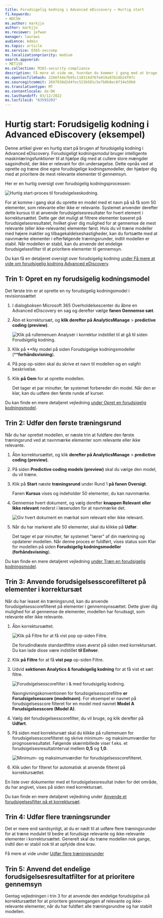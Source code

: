 ```yaml
---
title: Forudsigelig kodning i Advanced eDiscovery – Hurtig start
f1.keywords:
- NOCSH
ms.author: markjjo
author: markjjo
ms.reviewer: jefwan
manager: laurawi
audience: Admin
ms.topic: article
ms.service: O365-seccomp
ms.localizationpriority: medium
search.appverid:
- MET150
ms.collection: M365-security-compliance
description: Få mere at vide om, hvordan du kommer i gang med at bruge forudsigelig kodningsmodulet Advanced eDiscovery. I denne artikel gennemgås hele processen med at bruge forudsigelig kodning til at identificere indhold i et korrektursæt, der er mest relevant for din undersøgelse.
ms.openlocfilehash: 2266f44e7b95c118314d76fe019a97b2db24f07c
ms.sourcegitcommit: 2697938d2d4fec523b501c5e7b0b8ec8f34e59b0
ms.translationtype: MT
ms.contentlocale: da-DK
ms.lasthandoff: 03/12/2022
ms.locfileid: "63593293"
---
```

# <a name="quick-start-predictive-coding-in-advanced-ediscovery-preview"></a>Hurtig start: Forudsigelig kodning i Advanced eDiscovery (eksempel)

Denne artikel giver en hurtig start på brugen af forudsigelig kodning i Advanced eDiscovery. Forudsigeligt kodningsmodul bruger intelligente maskinlæringsfunktioner til at hjælpe dig med at cullere store mængder sagsindhold, der ikke er relevant for din undersøgelse. Dette opnås ved at oprette og træne dine egne forudsigelige kodningsmodeller, der hjælper dig med at prioritere de mest relevante elementer til gennemsyn.

Her er en hurtig oversigt over forudsigelig kodningsprocessen:

![Hurtig start-proces til forudsigelseskodning.](..\media\PredictiveCodingQuickStartProcess.png)

For at komme i gang skal du oprette en model med et navn på så få som 50 elementer, som relevante eller ikke er relevante. Systemet anvender derefter dette kursus til at anvende forudsigelsesresultater for hvert element i korrektursættet. Dette gør det muligt at filtrere elementer baseret på forudsigelsesresultatet, hvilket giver dig mulighed for at gennemse de mest relevante (eller ikke-relevante) elementer først. Hvis du vil træne modeller med højere inaktler og tilbagekaldelseshastigheder, kan du fortsætte med at navnmærke elementer i efterfølgende træningsrunder, indtil modellen er stabil. Når modellen er stabil, kan du anvende det endelige forudsigelsesfilter til at prioritere elementer til gennemsyn.

Du kan få en detaljeret oversigt over forudsigelig kodning [under Få mere at vide om forudsigelig kodning Advanced eDiscovery](predictive-coding-overview.md).

## <a name="step-1-create-a-new-predictive-coding-model"></a>Trin 1: Opret en ny forudsigelig kodningsmodel

Det første trin er at oprette en ny forudsigelig kodningsmodel i revisionssættet

1. I dialogboksen Microsoft 365 Overholdelsescenter du åbne en Advanced eDiscovery en sag og derefter vælge **fanen Gennemse sæt**.

2. Åbn et korrektursæt, og **klik derefter på AnalyticsManage** >  **predictive coding (preview)**.

   ![Klik på rullemenuen Analysér i korrektur indstillet til at gå til siden Forudsigelig kodning.](..\media\ManagePredictiveCoding.png)

3. Klik på **Ny model på siden Forudsigelige kodningsmodeller (****forhåndsvisning**).

4. På pop op-siden skal du skrive et navn til modellen og en valgfri beskrivelse.

5. Klik **på Gem** for at oprette modellen.

   Det tager et par minutter, før systemet forbereder din model. Når den er klar, kan du udføre den første runde af kurser.

Du kan finde en mere detaljeret vejledning [under Opret en forudsigelig kodningsmodel](predictive-coding-create-model.md).

## <a name="step-2-perform-the-first-training-round"></a>Trin 2: Udfør den første træningsrund

Når du har oprettet modellen, er næste trin at fuldføre den første træningsrund ved at navnmærke elementer som relevante eller ikke relevante.

1. Åbn korrektursættet, og klik **derefter på AnalyticsManage** >  **predictive coding (preview)**.

2. På siden **Predictive coding models (preview)** skal du vælge den model, du vil træne.

3. Klik på **Start** næste **træningsrund** under Rund 1 **på fanen Oversigt**.

   Fanen **Kursus** vises og indeholder 50 elementer, du kan navnmærke.

4. Gennemse hvert dokument, og vælg derefter **knappen Relevant** **eller Ikke relevant** nederst i læseruden for at navnmærke det.

   ![Giv hvert dokument en mærkat som relevant eller ikke relevant.](..\media\TrainModel1.png)

5. Når du har markeret alle 50 elementer, skal du klikke på **Udfør**.

    Det tager et par minutter, før systemet "lærer" af din mærkning og opdaterer modellen. Når denne proces er fuldført, vises status som  Klar for modellen på siden **Forudsigelig kodningsmodeller (forhåndsvisning**).

Du kan finde en mere detaljeret vejledning [under Træn en forudsigelig kodningsmodel](predictive-coding-train-model.md).

## <a name="step-3-apply-the-prediction-score-filter-to-items-in-review-set"></a>Trin 3: Anvende forudsigelsesscorefilteret på elementer i korrektursæt

Når du har leaset én træningsrund, kan du anvende forudsigelsesscorefilteret på elementer i gennemsynssættet. Dette giver dig mulighed for at gennemse de elementer, modellen har forudsagt, som relevante eller ikke relevante.   

1. Åbn korrektursættet.

   ![Klik på Filtre for at få vist pop op-siden Filtre.](..\media\PredictionScoreFilter0.png)

   De forudindlæste standardfiltre vises øverst på siden med korrektursæt. Du kan lade disse være indstillet **til Enhver**.

2. Klik **på Filtre** for at få **vist pop** op-siden Filtre.

3. Udvid **sektionen Analytics & forudsigelig kodning** for at få vist et sæt filtre.

      ![Forudsigelsesscorefilter i & med forudsigelig kodning.](..\media\PredictionScoreFilter1.png)

   Navngivningskonventionen for forudsigelsesscorefiltre **er Forudsigelsesscore (modelnavn)**. For eksempel er navnet på forudsigelsesscore filteret for en model med navnet **Model A** **Forudsigelsesscore (Model A)**.

4. Vælg det forudsigelsesscorefilter, du vil bruge, og klik derefter på **Udført**.

5. På siden med korrektursæt skal du klikke på rullemenuen for forudsigelsesscorefilteret og skrive minimum- og maksimumværdier for prognoseresultatet. Følgende skærmbillede viser f.eks. et forudsigelsesresultatinterval mellem **0,5** og **1,0**.

   ![Minimum- og maksimumværdier for forudsigelsesscorefilteret.](..\media\PredictionScoreFilter2.png)

6. Klik uden for filteret for automatisk at anvende filteret på korrektursættet.

  En liste over dokumenter med et forudsigelsesresultat inden for det område, du har angivet, vises på siden med korrektursæt.

Du kan finde en mere detaljeret vejledning under [Anvende et forudsigelsesfilter på et korrektursæt](predictive-coding-apply-prediction-filter.md).

## <a name="step-4-perform-more-training-rounds"></a>Trin 4: Udfør flere træningsrunder

Det er mere end sandsynligt, at du er nødt til at udføre flere træningsrunder for at træne modulet til bedre at forudsige relevante og ikke-relevante elementer i korrektursættet. Generelt skal du træne modellen nok gange, indtil den er stabil nok til at opfylde dine krav.

Få mere at vide under [Udfør flere træningsrunder](predictive-coding-train-model.md#perform-additional-training-rounds)

## <a name="step-5-apply-the-final-prediction-score-filter-to-prioritize-review"></a>Trin 5: Anvend det endelige forudsigelsesresultatfilter for at prioritere gennemsyn

Gentag vejledningen i trin 3 for at anvende den endelige forudsigelse på korrektursættet for at prioritere gennemgangen af relevante og ikke-relevante elementer, når du har fuldført alle træningsrundne og har stabilt modellen.
